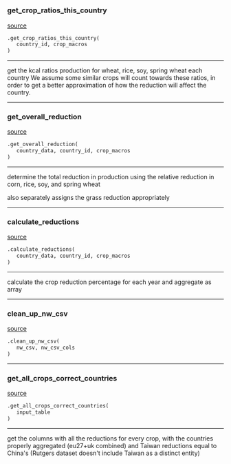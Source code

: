 #


### get_crop_ratios_this_country
[source](https://github.com/allfed/allfed-integrated-model/blob/master/src/import_scripts_no_food_trade/create_nuclear_winter_csv.py/#L22)
```python
.get_crop_ratios_this_country(
   country_id, crop_macros
)
```

---
get the kcal ratios production for wheat, rice, soy, spring wheat each country
We assume some similar crops will count towards these ratios, in order to get
a better approximation of how the reduction will affect the country.

----


### get_overall_reduction
[source](https://github.com/allfed/allfed-integrated-model/blob/master/src/import_scripts_no_food_trade/create_nuclear_winter_csv.py/#L71)
```python
.get_overall_reduction(
   country_data, country_id, crop_macros
)
```

---
determine the total reduction in production using the relative reduction
in corn, rice, soy, and spring wheat

also separately assigns the grass reduction appropriately

----


### calculate_reductions
[source](https://github.com/allfed/allfed-integrated-model/blob/master/src/import_scripts_no_food_trade/create_nuclear_winter_csv.py/#L104)
```python
.calculate_reductions(
   country_data, country_id, crop_macros
)
```

---
calculate the crop reduction percentage for each year and aggregate as array

----


### clean_up_nw_csv
[source](https://github.com/allfed/allfed-integrated-model/blob/master/src/import_scripts_no_food_trade/create_nuclear_winter_csv.py/#L135)
```python
.clean_up_nw_csv(
   nw_csv, nw_csv_cols
)
```


----


### get_all_crops_correct_countries
[source](https://github.com/allfed/allfed-integrated-model/blob/master/src/import_scripts_no_food_trade/create_nuclear_winter_csv.py/#L170)
```python
.get_all_crops_correct_countries(
   input_table
)
```

---
get the columns with all the reductions for every crop, with the
countries properly aggregated (eu27+uk combined) and Taiwan reductions
equal to China's (Rutgers dataset doesn't include Taiwan as a distinct entity)
